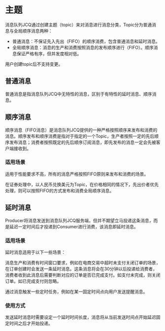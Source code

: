 # 主题
消息队列JCQ通过创建主题（topic）来对消息进行消息分类，Topic分为普通消息与全局顺序消息两种：

* 普通消息：不保证先入先出（FIFO）的顺序消费，包含普通消息和延时消息。
* 全局顺序消息：消息的生产和消费按照消息的发布顺序进行（FIFO）。顺序消息保证严格有序，但并发度相对低。

用户创建topic后不支持变更。

## 普通消息

普通消息是指消息队列JCQ中无特性的消息，区别于有特性的延时消息、顺序消息。


## 顺序消息
顺序消息（FIFO消息）是消息队列JCQ提供的一种严格按照顺序来发布和消费的消息。顺序发布和顺序消费是指对于指定的一个Topic，生产者按照一定的先后顺序发布消息；消费者按照既定的先后顺序订阅消息，即先发布的消息一定会先被客户端接收到。

### 适用场景

适用于性能要求不高，所有的消息严格按照FIFO原则来发布和消费的场景。

在证券处理中，以人民币兑换美元为Topic，在价格相同的情况下，先出价者优先处理，则可以按照FIFO的方式发布和消费全局顺序消息。

## 延时消息
Producer将消息发送到消息队列JCQ服务端，但并不期望立马投递这条消息，而是延迟一定时间后才投递到Consumer进行消费，该消息即延时消息。

### 适用场景

延时消息适用于以下一些场景：

消息生产和消费有时间窗口要求，例如在电商交易中超时未支付关闭订单的场景，在订单创建时会发送一条延时消息。这条消息将会在30分钟以后投递给消费者，消费者收到此消息后需要判断对应的订单是否已完成支付。如支付未完成，则关闭订单。如已完成支付则忽略。

通过消息触发一些定时任务，例如在某一固定时间点向用户发送提醒消息。

### 使用方式

发送延时消息时需要设定一个延时时间长度，消息将从当前发送时间点开始延迟固定时间之后才开始投递。
